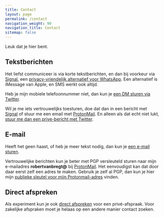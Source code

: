 ```yaml
---
title: Contact
layout: page
permalink: /contact
navigation_weight: 90
navigation_title: Contact
sitemap: false
---
```

Leuk dat je hier bent.

## Tekstberichten

Het liefst communiceer is via korte tekstberichten, en dan bij voorkeur via [Signal](https://signal.org/nl/), een [privacy-vriendelijk alternatief voor WhatsApp](https://www.fixjeprivacy.nl/tip/ruil-whatsapp-in-voor-een-privacyvriendelijk-alternatief/). Een alternatief is iMessage van Apple, en SMS werkt ook altijd.

Heb je mijn mobiele telefoonnummer niet, dan kun je [een DM sturen via Twitter](https://robertvanbregt.nl/r/dm).

Wil je me iets vertrouwelijks toesturen, doe dat dan in een bericht met [Signal](https://www.signal.org/) of stuur me een email met [ProtonMail](https://www.protonmail.com). En alleen als dat echt niet lukt, [stuur me dan een prive-bericht met Twitter](https://twitter.com/metbril).

## E-mail

Heeft het geen haast, of heb je meer tekst nodig, dan kun je [een e-mail sturen](mailto:contact@robertvanbregt.nl).

Vertrouwelijke berichten kun je beter met PGP versleuteld sturen naar mijn e-mailadres **robertvanbregt@** bij [ProtonMail](https://protonmail.com/). Het eenvoudigst kan dat door daar eerst zelf een adres te maken. Gebruik je zelf al PGP, dan kun je hier mijn [publieke sleutel voor mijn Protonmail-adres](https://robertvanbregt.nl/key-asc) vinden.

## Direct afspreken

Als experiment kun je ook [direct afspreken](/afspreken) voor een privé-afspraak. Voor zakelijke afspraken moet je helaas op een andere manier contact zoeken.

